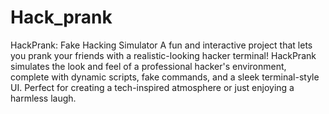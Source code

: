 # Hack_prank

HackPrank: Fake Hacking Simulator
A fun and interactive project that lets you prank your friends with a realistic-looking hacker terminal! HackPrank simulates the look and feel of a professional hacker's environment, complete with dynamic scripts, fake commands, and a sleek terminal-style UI. Perfect for creating a tech-inspired atmosphere or just enjoying a harmless laugh.
